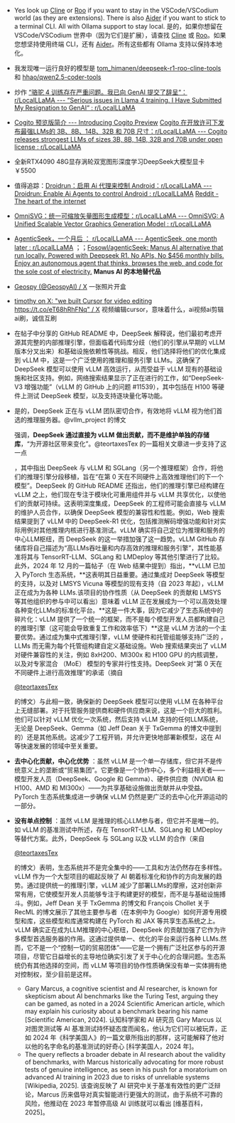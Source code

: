 - Yes look up [Cline](https://docs.cline.bot/running-models-locally/ollama) or [Roo](https://docs.roocode.com/providers/ollama/) if you want to stay in the VSCode/VSCodium world (as they are extensions). There is also [Aider](https://aider.chat/docs/llms/ollama.html) if you want to stick to a terminal CLI. All with Ollama support to stay local.
  是的，如果你想留在 VSCode/VSCodium 世界中（因为它们是扩展），请查找 [Cline](https://docs.cline.bot/running-models-locally/ollama) 或 [Roo](https://docs.roocode.com/providers/ollama/)。如果您想坚持使用终端 CLI，还有 [Aider](https://aider.chat/docs/llms/ollama.html)。所有这些都有 Ollama 支持以保持本地化。

- 我发现唯一运行良好的模型是 [tom_himanen/deepseek-r1-roo-cline-tools](https://ollama.com/tom_himanen/deepseek-r1-roo-cline-tools) 和 [hhao/qwen2.5-coder-tools](https://ollama.com/hhao/qwen2.5-coder-tools) 

- 炒作 [“骆驼 4 训练存在严重问题。我已向 GenAI 提交了辞呈“：r/LocalLLaMA --- “Serious issues in Llama 4 training. I Have Submitted My Resignation to GenAI“ : r/LocalLLaMA](https://www.reddit.com/r/LocalLLaMA/comments/1jt8yug/serious_issues_in_llama_4_training_i_have/) 

 

- [Cogito 预览版简介 --- Introducing Cogito Preview](https://www.deepcogito.com/research/cogito-v1-preview) [Cogito 在开放许可下发布最强LLMs的 3B、8B、14B、32B 和 70B 尺寸：r/LocalLLaMA --- Cogito releases strongest LLMs of sizes 3B, 8B, 14B, 32B and 70B under open license : r/LocalLLaMA](https://www.reddit.com/r/LocalLLaMA/comments/1jum5s1/cogito_releases_strongest_llms_of_sizes_3b_8b_14b/) 

- 全新RTX4090 48G显存涡轮双宽图形深度学习DeepSeek大模型显卡 ￥5500

- 值得追踪：[Droidrun：启用 Ai 代理来控制 Android：r/LocalLLaMA --- Droidrun: Enable Ai Agents to control Android : r/LocalLLaMA](https://www.reddit.com/r/LocalLLaMA/comments/1jxe6al/droidrun_enable_ai_agents_to_control_android/)  [Reddit - The heart of the internet](https://www.reddit.com/user/Sleyn7/) 

- [OmniSVG：统一可缩放矢量图形生成模型：r/LocalLLaMA --- OmniSVG: A Unified Scalable Vector Graphics Generation Model : r/LocalLLaMA](https://www.reddit.com/r/LocalLLaMA/comments/1jv5uk8/omnisvg_a_unified_scalable_vector_graphics/) 

- [AgenticSeek，一个月后 ： r/LocalLLaMA --- AgenticSeek, one month later : r/LocalLLaMA](https://www.reddit.com/r/LocalLLaMA/comments/1jydrnr/agenticseek_one_month_later/) ；；[Fosowl/agenticSeek: Manus AI alternative that run locally. Powered with Deepseek R1. No APIs, No $456 monthly bills. Enjoy an autonomous agent that thinks, browses the web, and code for the sole cost of electricity.](https://github.com/Fosowl/agenticSeek) **Manus AI 的本地替代品** 

- [Geospy (@GeospyAI) / X](https://x.com/GeospyAI)  一张照片开盒

- [timothy on X: "we built Cursor for video editing https://t.co/eT68hRhFNq" / X](https://x.com/timwangyc/status/1911839154083618858) 视频编辑cursor，意味着什么，ai视频ai剪辑ai刷，诚信互刷

- 在帖子中分享的 GitHub README 中，DeepSeek 解释说，他们最初考虑开源其完整的内部推理引擎，但面临着代码库分歧（他们的引擎从早期的 vLLM 版本分叉出来）和基础设施依赖性等挑战。相反，他们选择将他们的优化集成到 vLLM 中，这是一个广泛使用的推理和服务引擎 LLMs。这确保了 DeepSeek 模型可以使用 vLLM 高效运行，从而受益于 vLLM 现有的基础设施和社区支持。例如，网络搜索结果显示了正在进行的工作，如“DeepSeek-V3 增强功能”（vLLM 的 GitHub 上的问题 #11539），其中包括在 H100 等硬件上测试 DeepSeek 模型，以及支持逐块量化等功能。

- 是的，DeepSeek 正在与 vLLM 团队密切合作，有效地将 vLLM 视为他们首选的推理服务器。@vllm_project 的博文 

   强调，**DeepSeek 通过直接为 vLLM 做出贡献，而不是维护单独的存储库**，“为开源社区带来变化”。@teortaxesTex 的一篇相关文章进一步支持了这一点 

  ，其中指出 DeepSeek 与 vLLM 和 SGLang（另一个推理框架）合作，将他们的推理引擎分段移植，旨在“在第 0 天在不同硬件上高效推理他们的下一个模型”。DeepSeek 的 GitHub README 还指出，他们的推理引擎已经构建在 vLLM 之上，他们现在专注于模块化可重用组件并与 vLLM 共享优化，以使他们的贡献可持续。这表明深度集成，DeepSeek 的工程师可能会直接与 vLLM 的维护人员合作，以确保 DeepSeek 模型的兼容性和性能。例如，Web 搜索结果提到了 vLLM 中的 DeepSeek-R1 优化，包括推测解码增强功能和针对实际用例对其他推理内核进行基准测试。vLLM 确实将自己定位为推理和服务的中心LLM枢纽，而 DeepSeek 的这一举措加强了这一趋势。vLLM GitHub 存储库将自己描述为“高LLMs吞吐量和内存高效的推理和服务引擎”，其性能基准将其与 TensorRT-LLM、SGLang 和 LMDeploy 等其他引擎进行了比较。此外，2024 年 12 月的一篇帖子（在 Web 结果中提到）指出，**vLLM 已加入 PyTorch 生态系统，**这表明其日益重要。通过集成对 DeepSeek 等模型的支持，以及对 LMSYS Vicuna 等模型的现有支持（自 2023 年起），vLLM 正在成为为各种 LLMs.该项目的协作性质（从 DeepSeek 的贡献和 LMSYS 等其他组织的参与中可以看出）意味着 vLLM 正在发展成为一个可以高效处理各种变化LLMs的标准化平台。**这是一件大事，因为它减少了生态系统中的碎片化：vLLM 提供了一个统一的框架，而不是每个模型开发人员都构建自己的推理引擎（这可能会导致重复工作和效率低下）**这是 vLLM 方法的一个主要优势。通过成为集中式推理引擎，vLLM 使硬件和托管组能够支持广泛的 ，LLMs 而无需为每个托管组构建自定义基础设施。Web 搜索结果突出了 vLLM 对硬件兼容性的关注，例如 8xH200、MI300x 和 H100 GPU 的内核调整，以及对专家混合 （MoE） 模型的专家并行性支持。DeepSeek 对“第 0 天在不同硬件上进行高效推理”的承诺（摘自 

  [@teortaxesTex](https://x.com/teortaxesTex)

    的博文）与此相一致，确保新的 DeepSeek 模型可以使用 vLLM 在各种平台上无缝部署。对于托管服务提供商和硬件供应商来说，这是一个巨大的胜利。他们可以针对 vLLM 优化一次系统，然后支持 vLLM 支持的任何LLM系统，无论是 DeepSeek、Gemma（如 Jeff Dean 关于 TxGemma 的博文中提到的）还是其他系统。这减少了工程开销，并允许更快地部署新模型，这在 AI 等快速发展的领域中至关重要。

- **去中心化贡献，中心化优势** ：虽然 vLLM 是一个单一存储库，但它并不是传统意义上的垄断或“贸易集团”。它更像是一个协作中心，多个利益相关者——模型开发人员（DeepSeek、Google 和 Gemma）、硬件供应商（NVIDIA 和 H100、AMD 和 MI300x）——为共享基础设施做出贡献并从中受益。PyTorch 生态系统集成进一步确保 vLLM 仍然是更广泛的去中心化开源运动的一部分。

- **没有单点控制** ：虽然 vLLM 是推理的核心LLM参与者，但它并不是唯一的。如 vLLM 的基准测试中所述，存在 TensorRT-LLM、SGLang 和 LMDeploy 等替代方案。此外，DeepSeek 与 SGLang 以及 vLLM 的合作（来自 

  [@teortaxesTex](https://x.com/teortaxesTex)

    的博文）表明，生态系统并不是完全集中的——工具和方法仍然存在多样性。vLLM 作为一个大型项目的崛起反映了 AI 朝着标准化和协作的方向发展的趋势。通过提供统一的推理引擎，vLLM 减少了部署LLMs的摩擦，这对创新非常有用，它使模型开发人员能够专注于构建更好的模型，而不是与基础设施搏斗。例如，Jeff Dean 关于 TxGemma 的博文和 François Chollet 关于 RecML 的博文展示了其他主要参与者（在本例中为 Google）如何开源专用模型和库，这些模型和库通常构建在 PyTorch 和 JAX 等共享生态系统之上。vLLM 确实正在成为LLM推理的中心枢纽，DeepSeek 的贡献加强了它作为许多模型首选服务器的作用。这通过提供单一、优化的平台来运行各种 LLMs.然而，它不是一个“控制一切的贸易团体”——它是一个拥有广泛社区参与的开源项目，尽管它日益增长的主导地位确实引发了关于中心化的合理问题。生态系统仍有其他选择的空间，而 vLLM 等项目的协作性质确保没有单一实体拥有绝对控制权，至少目前是这样。

  - Gary Marcus, a cognitive scientist and AI researcher, is known for skepticism about AI benchmarks like the Turing Test, arguing they can be gamed, as noted in a 2024 Scientific American article, which may explain his curiosity about a benchmark bearing his name [Scientific American, 2024].
    认知科学家和 AI 研究员 Gary Marcus 以对图灵测试等 AI 基准测试持怀疑态度而闻名，他认为它们可以被玩弄，正如 2024 年《科学美国人》的一篇文章所指出的那样，这可能解释了他对以他的名字命名的基准测试的好奇心 [科学美国人，2024 年]。
  - The query reflects a broader debate in AI research about the validity of benchmarks, with Marcus historically advocating for more robust tests of genuine intelligence, as seen in his push for a moratorium on advanced AI training in 2023 due to risks of unreliable systems [Wikipedia, 2025].
    该查询反映了 AI 研究中关于基准有效性的更广泛辩论，Marcus 历来倡导对真实智能进行更强大的测试，由于系统不可靠的风险，他推动在 2023 年暂停高级 AI 训练就可以看出 [维基百科，2025]。

